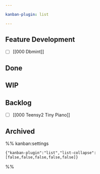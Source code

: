 ```yaml
---

kanban-plugin: list

---
```


## Feature Development

- [ ] [[000 Dbmint]]


## Done



## WIP



## Backlog

- [ ] [[000 Teensy2 Tiny Piano]]


## Archived





%% kanban:settings
```
{"kanban-plugin":"list","list-collapse":[false,false,false,false,false]}
```
%%